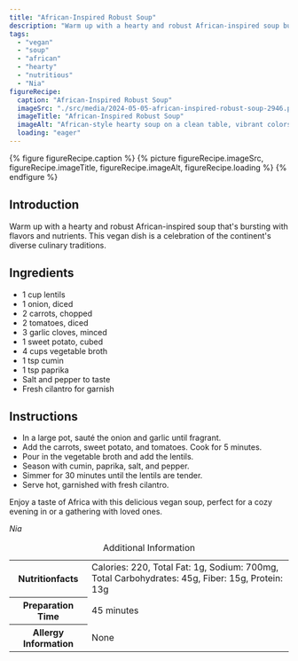```yaml
---
title: "African-Inspired Robust Soup"
description: "Warm up with a hearty and robust African-inspired soup bursting with flavors and nutrients. This vegan dish is a celebration of Africa's culinary traditions."
tags:
  - "vegan"
  - "soup"
  - "african"
  - "hearty"
  - "nutritious"
  - "Nia"
figureRecipe: 
  caption: "African-Inspired Robust Soup"
  imageSrc: "./src/media/2024-05-05-african-inspired-robust-soup-2946.png"
  imageTitle: "African-Inspired Robust Soup"
  imageAlt: "African-style hearty soup on a clean table, vibrant colors and textures, inviting ambiance."
  loading: "eager"
---
```


{% figure figureRecipe.caption %}
{% picture figureRecipe.imageSrc, figureRecipe.imageTitle, figureRecipe.imageAlt, figureRecipe.loading %}
{% endfigure %}

## Introduction

Warm up with a hearty and robust African-inspired soup that's bursting with flavors and nutrients. This vegan dish is a celebration of the continent's diverse culinary traditions.

## Ingredients

- 1 cup lentils
- 1 onion, diced
- 2 carrots, chopped
- 2 tomatoes, diced
- 3 garlic cloves, minced
- 1 sweet potato, cubed
- 4 cups vegetable broth
- 1 tsp cumin
- 1 tsp paprika
- Salt and pepper to taste
- Fresh cilantro for garnish

## Instructions

- In a large pot, sauté the onion and garlic until fragrant.
- Add the carrots, sweet potato, and tomatoes. Cook for 5 minutes.
- Pour in the vegetable broth and add the lentils.
- Season with cumin, paprika, salt, and pepper.
- Simmer for 30 minutes until the lentils are tender.
- Serve hot, garnished with fresh cilantro.

Enjoy a taste of Africa with this delicious vegan soup, perfect for a cozy evening in or a gathering with loved ones.

*Nia*

<table><caption class='sr-only'>Additional Information</caption><tr><th>Nutritionfacts</th><td>Calories: 220, Total Fat: 1g, Sodium: 700mg, Total Carbohydrates: 45g, Fiber: 15g, Protein: 13g&nbsp;</td></tr><tr><th>Preparation Time</th><td>45 minutes&nbsp;</td></tr><tr><th>Allergy Information</th><td>None&nbsp;</td></tr></table>


